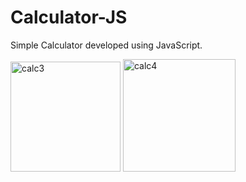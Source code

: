 # Calculator-JS
Simple Calculator developed using JavaScript.

<img width="176" alt="calc3" src="https://github.com/erendagstan/Calculator-JS/assets/86521359/f058d1bc-713a-4bc6-bf17-a625220ee3fc">
<img width="180.2" alt="calc4" src="https://github.com/erendagstan/Calculator-JS/assets/86521359/63bd62cb-8243-481e-9872-9108d92b3577">
